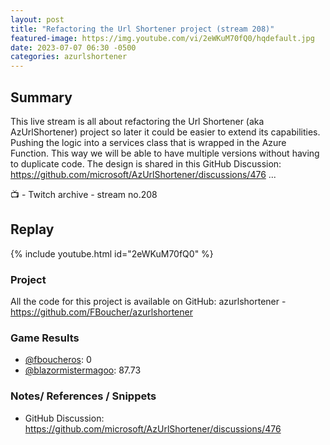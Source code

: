 ```yaml
---
layout: post
title: "Refactoring the Url Shortener project (stream 208)"
featured-image: https://img.youtube.com/vi/2eWKuM70fQ0/hqdefault.jpg
date: 2023-07-07 06:30 -0500
categories: azurlshortener
---
```


## Summary
This live stream is all about refactoring the Url Shortener (aka AzUrlShortener) project so later it could be easier to extend its capabilities. Pushing the logic into a services class that is wrapped in the Azure Function. This way we will be able to have multiple versions without having to duplicate code. The design is shared in this GitHub Discussion: https://github.com/microsoft/AzUrlShortener/discussions/476
... 

📺 - Twitch archive - stream no.208 

## Replay

{% include youtube.html id="2eWKuM70fQ0" %}
<br/><!--more-->

### Project

All the code for this project is available on GitHub: azurlshortener - https://github.com/FBoucher/azurlshortener

### Game Results

- [@fboucheros](https://www.twitch.tv/fboucheros): 0
- [@blazormistermagoo](https://www.twitch.tv/blazormistermagoo): 87.73

### Notes/ References / Snippets

- GitHub Discussion: https://github.com/microsoft/AzUrlShortener/discussions/476